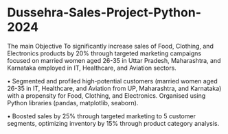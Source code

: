 # Dussehra-Sales-Project-Python-2024
The main Objective To significantly increase sales of Food, Clothing, and Electronics products by 20% through targeted marketing campaigns focused on married women aged 26-35 in Uttar Pradesh, Maharashtra, and Karnataka employed in IT, Healthcare, and Aviation sectors.




•	Segmented and profiled high-potential customers (married women aged 26-35 in IT, Healthcare, and Aviation from UP, Maharashtra, and Karnataka) with a propensity for Food, Clothing, and Electronics. Organised using Python libraries (pandas, matplotlib, seaborn).






•	Boosted sales by 25% through targeted marketing to 5 customer segments, optimizing inventory by 15% through product category analysis.
